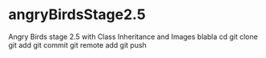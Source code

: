 # angryBirdsStage2.5
Angry Birds stage 2.5 with Class Inheritance and Images
blabla 
cd 
git clone
git add 
git commit
git remote add 
git push

